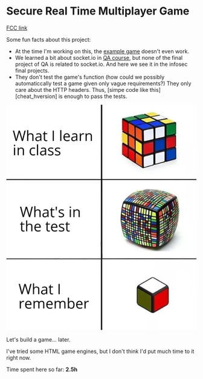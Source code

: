 # Secure Real Time Multiplayer Game

[FCC link](https://www.freecodecamp.org/learn/information-security/information-security-projects/secure-real-time-multiplayer-game)

Some fun facts about this project:

- At the time I'm working on this, the
  [example game](https://secure-real-time-multiplayer-game.freecodecamp.rocks/)
  doesn't even work.
- We learned a bit about socket.io in
  [QA course](https://www.freecodecamp.org/learn/quality-assurance/#advanced-node-and-express),
  but none of the final project of QA is related to socket.io. And here we see
  it in the infosec final projects.
- They don't test the game's function (how could we possibly automaticcally test
  a game given only vague requirements?) They only care about the HTTP headers.
  Thus, [simpe code like this][cheat_hversion] is enough to pass the tests.

![What we learned vs the test](./rubics.png)

Let's build a game... later.

<!-- TODO: build a fucking game -->

I've tried some HTML game engines, but I don't think I'd put much time to it
right now.

Time spent here so far: **2.5h**
